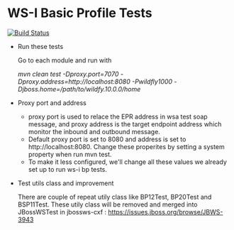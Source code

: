 # WS-I Basic Profile Tests
[![Build Status](https://travis-ci.org/jimma/wsi-bp-test.svg?branch=master)](https://travis-ci.org/jimma/wsi-bp-test)
* Run these tests
  
  Go to each module and run with
  
  *mvn clean test -Dproxy.port=7070 -Dproxy.address=http://localhost:8080 -Pwildfly1000 -Djboss.home=/path/to/wildfy.10.0.0/home*

* Proxy port and address
  - proxy port is used to relace the EPR address in wsa test soap message, and proxy address is the target endpoint address which monitor the inbound and outbound message.
  - Default proxy port is set to 8080 and address is set to http://localhost:8080. Change these properites by setting a system property when run mvn test. 
  - To make it less configured, we'll change all these values we already set up to run ws-i bp tests.
  
  
* Test utils class and improvement

  There are couple of repeat utily class like BP12Test, BP20Test and BSP11Test. These utily class will be removed and merged into JBossWSTest in jbossws-cxf : 
  https://issues.jboss.org/browse/JBWS-3943
  
  

